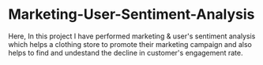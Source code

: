 # Marketing-User-Sentiment-Analysis
Here, In this project I have performed marketing &amp; user's sentiment analysis which helps a clothing store to promote their marketing campaign and also helps to find and undestand the decline in customer's engagement rate.

